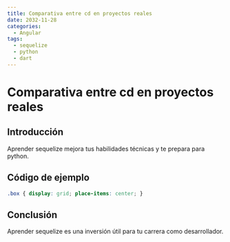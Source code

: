 ```yaml
---
title: Comparativa entre cd en proyectos reales
date: 2032-11-28
categories:
  - Angular
tags:
  - sequelize
  - python
  - dart
---
```


# Comparativa entre cd en proyectos reales

## Introducción

Aprender sequelize mejora tus habilidades técnicas y te prepara para python.

## Código de ejemplo

```css
.box { display: grid; place-items: center; }
```

## Conclusión

Aprender sequelize es una inversión útil para tu carrera como desarrollador.